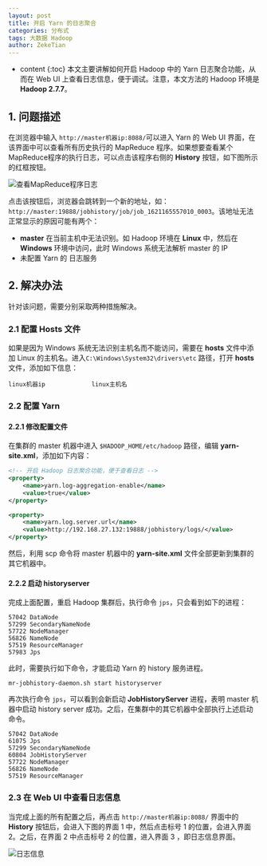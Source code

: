 ```yaml
---
layout: post
title: 开启 Yarn 的日志聚合
categories: 分布式
tags: 大数据 Hadoop
author: ZekeTian
---
```






* content
{:toc}
本文主要讲解如何开启 Hadoop 中的 Yarn 日志聚合功能，从而在 Web UI 上查看日志信息，便于调试。注意，本文方法的 Hadoop 环境是 **Hadoop 2.7.7**。



## 1. 问题描述

在浏览器中输入 `http://master机器ip:8088/`可以进入 Yarn 的 Web UI 界面，在该界面中可以查看所有历史执行的 MapReduce 程序。如果想要查看某个MapReduce程序的执行日志，可以点击该程序右侧的 **History** 按钮，如下图所示的红框按钮。

![查看MapReduce程序日志](https://zeke-images.oss-cn-hongkong.aliyuncs.com/blog/2021-05-22-enable-yarn-log-aggregation-img1.png)

点击该按钮后，浏览器会跳转到一个新的地址，如：`http://master:19888/jobhistory/job/job_1621165557010_0003`。该地址无法正常显示的原因可能有两个：

- **master** 在当前主机中无法识别。如 Hadoop 环境在 **Linux** 中，然后在 **Windows**  环境中访问，此时 Windows 系统无法解析 master 的 IP
- 未配置 Yarn 的 日志服务

## 2. 解决办法

针对该问题，需要分别采取两种措施解决。

### 2.1 配置 Hosts 文件

如果是因为 Windows 系统无法识别主机名而不能访问，需要在 **hosts** 文件中添加 Linux 的主机名。进入`C:\Windows\System32\drivers\etc` 路径，打开 **hosts** 文件，添加如下信息：

```
linux机器ip             linux主机名
```

### 2.2 配置 Yarn

#### 2.2.1 修改配置文件

在集群的 master 机器中进入 `$HADOOP_HOME/etc/hadoop` 路径，编辑 **yarn-site.xml**，添加如下内容：

```xml
<!-- 开启 Hadoop 日志聚合功能，便于查看日志 -->
<property>
    <name>yarn.log-aggregation-enable</name>
    <value>true</value>
</property>

<property>
    <name>yarn.log.server.url</name>
    <value>http://192.168.27.132:19888/jobhistory/logs/</value>
</property>

```

然后，利用 scp 命令将 master 机器中的  **yarn-site.xml** 文件全部更新到集群的其它机器中。

#### 2.2.2 启动 historyserver

完成上面配置，重启 Hadoop 集群后，执行命令 `jps`，只会看到如下的进程：

```shell
57042 DataNode
57299 SecondaryNameNode
57722 NodeManager
56826 NameNode
57519 ResourceManager
57983 Jps
```

此时，需要执行如下命令，才能启动 Yarn 的 history 服务进程。

```shell
mr-jobhistory-daemon.sh start historyserver
```

再次执行命令 `jps`，可以看到会新启动 **JobHistoryServer** 进程，表明 master 机器中启动 history server 成功。之后，在集群中的其它机器中全部执行上述启动命令。

```shell
57042 DataNode
61075 Jps
57299 SecondaryNameNode
60804 JobHistoryServer
57722 NodeManager
56826 NameNode
57519 ResourceManager
```

### 2.3 在 Web UI 中查看日志信息

当完成上面的所有配置之后，再点击 `http://master机器ip:8088/` 界面中的  **History** 按钮后，会进入下图的界面 1 中，然后点击标号 1 的位置，会进入界面 2。之后，在界面 2 中点击标号 2 的位置，进入界面 3 ，即日志信息界面。

![日志信息](https://zeke-images.oss-cn-hongkong.aliyuncs.com/blog/2021-05-22-enable-yarn-log-aggregation-img2.png)